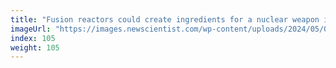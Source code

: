 ```yaml
---
title: "Fusion reactors could create ingredients for a nuclear weapon in weeks"
imageUrl: "https://images.newscientist.com/wp-content/uploads/2024/05/07165056/SEI_203064463.jpg?width=788"
index: 105
weight: 105
---
```

